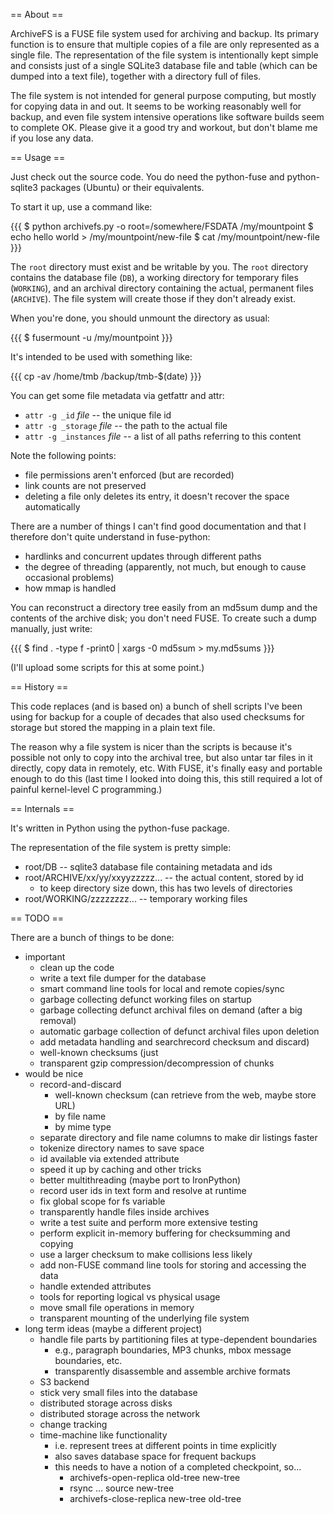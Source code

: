 == About ==

ArchiveFS is a FUSE file system used for archiving and backup.  Its primary function is to ensure that multiple copies of a file are only represented as a single file.  The representation of the file system is intentionally kept simple and consists just of a single SQLite3 database file and table (which can be dumped into a text file), together with a directory full of files. 

The file system is not intended for general purpose computing, but mostly for copying data in and out.  It seems to be working reasonably well for backup, and even file system intensive operations like software builds seem to complete OK.  Please give it a good try and workout, but don't blame me if you lose any data.  

== Usage ==

Just check out the source code.  You do need the python-fuse and python-sqlite3 packages (Ubuntu) or their equivalents.

To start it up, use a command like:

{{{
$ python archivefs.py -o root=/somewhere/FSDATA /my/mountpoint
$ echo hello world > /my/mountpoint/new-file
$ cat /my/mountpoint/new-file
}}}

The `root` directory must exist and be writable by you.  The `root` directory contains the database file (`DB`), a working directory for temporary files (`WORKING`), and an archival directory containing the actual, permanent files (`ARCHIVE`).  The file system will create those if they don't already exist.

When you're done, you should unmount the directory as usual:

{{{
$ fusermount -u /my/mountpoint
}}}

It's intended to be used with something like:

{{{
cp -av /home/tmb /backup/tmb-$(date)
}}}

You can get some file metadata via getfattr and attr:

  * `attr -g _id` _file_ -- the unique file id
  * `attr -g _storage` _file_ -- the path to the actual file
  * `attr -g _instances` _file_ -- a list of all paths referring to this content

Note the following points:

  * file permissions aren't enforced (but are recorded)
  * link counts are not preserved
  * deleting a file only deletes its entry, it doesn't recover the space automatically

There are a number of things I can't find good documentation and that I therefore don't quite understand in fuse-python:

  * hardlinks and concurrent updates through different paths
  * the degree of threading (apparently, not much, but enough to cause occasional problems)
  * how mmap is handled

You can reconstruct a directory tree easily from an md5sum dump and the contents of the archive disk; you don't need FUSE.  To create such a dump manually, just write:

{{{
$ find . -type f -print0 | xargs -0 md5sum > my.md5sums
}}}

(I'll upload some scripts for this at some point.)

== History ==

This code replaces (and is based on) a bunch of shell scripts I've been using for backup for a couple of decades that also used checksums for storage but stored the mapping in a plain text file.

The reason why a file system is nicer than the scripts is because it's possible not only to copy into the archival tree, but also untar tar files in it directly, copy data in remotely, etc.  With FUSE, it's finally easy and portable enough to do this (last time I looked into doing this, this still required a lot of painful kernel-level C programming.) 

== Internals ==

It's written in Python using the python-fuse package.

The representation of the file system is pretty simple:

  * root/DB -- sqlite3 database file containing metadata and ids
  * root/ARCHIVE/xx/yy/xxyyzzzzz... -- the actual content, stored by id
    * to keep directory size down, this has two levels of directories
  * root/WORKING/zzzzzzzz... -- temporary working files

== TODO ==

There are a bunch of things to be done:

  * important
    * clean up the code
    * write a text file dumper for the database
    * smart command line tools for local and remote copies/sync
    * garbage collecting defunct working files on startup
    * garbage collecting defunct archival files on demand (after a big removal)
    * automatic garbage collection of defunct archival files upon deletion
    * add metadata handling and searchrecord checksum and discard)
    * well-known checksums (just
    * transparent gzip compression/decompression of chunks
  * would be nice
    * record-and-discard
      * well-known checksum (can retrieve from the web, maybe store URL)
      * by file name
      * by mime type
    * separate directory and file name columns to make dir listings faster
    * tokenize directory names to save space
    * id available via extended attribute
    * speed it up by caching and other tricks
    * better multithreading (maybe port to IronPython)
    * record user ids in text form and resolve at runtime
    * fix global scope for fs variable
    * transparently handle files inside archives
    * write a test suite and perform more extensive testing
    * perform explicit in-memory buffering for checksumming and copying
    * use a larger checksum to make collisions less likely
    * add non-FUSE command line tools for storing and accessing the data
    * handle extended attributes
    * tools for reporting logical vs physical usage
    * move small file operations in memory
    * transparent mounting of the underlying file system
  * long term ideas (maybe a different project)
    * handle file parts by partitioning files at type-dependent boundaries 
      * e.g., paragraph boundaries, MP3 chunks, mbox message boundaries, etc.
      * transparently disassemble and assemble archive formats
    * S3 backend
    * stick very small files into the database
    * distributed storage across disks
    * distributed storage across the network
    * change tracking
    * time-machine like functionality
      * i.e. represent trees at different points in time explicitly
      * also saves database space for frequent backups
      * this needs to have a notion of a completed checkpoint, so...
        * archivefs-open-replica old-tree new-tree
        * rsync ... source new-tree
        * archivefs-close-replica new-tree old-tree
